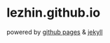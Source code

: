 lezhin.github.io
================

powered by [github pages](https://pages.github.com) & [jekyll](https://jekyllrb.com)
